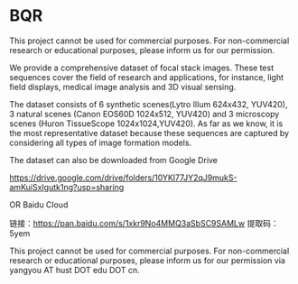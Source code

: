 # BQR
This project cannot be used for commercial purposes. For non-commercial research or educational purposes, please inform us for our permission.

We provide a comprehensive dataset of focal stack images. These test sequences cover the field of research and applications, for instance, light field displays, medical image analysis and 3D visual sensing.

The dataset consists of 6 synthetic scenes(Lytro Illum 624x432, YUV420), 3 natural scenes (Canon EOS60D 1024x512, YUV420) and 3 microscopy scenes (Huron TissueScope 1024x1024,YUV420). As far as we know, it is the most representative dataset because these sequences are captured by considering all types of image formation models. 

The dataset can also be downloaded from Google Drive

https://drive.google.com/drive/folders/10YKl77JY2qJ9mukS-amKuiSxIgutk1ng?usp=sharing

OR Baidu Cloud

链接：https://pan.baidu.com/s/1xkr9No4MMQ3aSbSC9SAMLw 提取码：5yem

This project cannot be used for commercial purposes. For non-commercial research or educational purposes, please inform us for our permission via yangyou AT hust DOT edu DOT cn.

